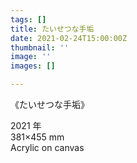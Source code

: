 ```yaml
---
tags: []
title: たいせつな手垢
date: 2021-02-24T15:00:00Z
thumbnail: ''
image: ''
images: []

---
```

《たいせつな手垢》

2021 年  
381×455 mm  
Acrylic on canvas